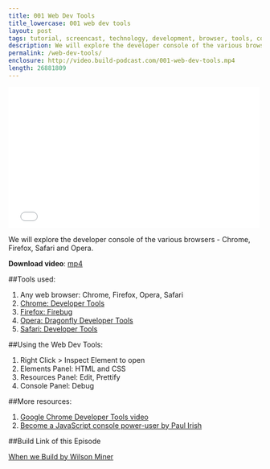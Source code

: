 ```yaml
---
title: 001 Web Dev Tools
title_lowercase: 001 web dev tools
layout: post
tags: tutorial, screencast, technology, development, browser, tools, console, opera, chrome, firefox, safari
description: We will explore the developer console of the various browsers - Chrome, Firefox, Safari and Opera.
permalink: /web-dev-tools/
enclosure: http://video.build-podcast.com/001-web-dev-tools.mp4
length: 26881809
---
```


<div id="video"><iframe src="//player.vimeo.com/video/43243770" width="500" height="281" frameborder="0" webkitallowfullscreen mozallowfullscreen allowfullscreen></iframe></div>

We will explore the developer console of the various browsers - Chrome, Firefox, Safari and Opera.

<p><strong>Download video</strong>: <a href="http://video.build-podcast.com/001-web-dev-tools" download="build-podcast-001-web-dev-tools.mp4">mp4</a></p>

##Tools used:

1. Any web browser: Chrome, Firefox, Opera, Safari
1. [Chrome: Developer Tools](https://developers.google.com/chrome-developer-tools/docs/overview)
1. [Firefox: Firebug](http://getfirebug.com/)
1. [Opera: Dragonfly Developer Tools](http://www.opera.com/developer/tools/)
1. [Safari: Developer Tools](https://developer.apple.com/technologies/safari/developer-tools.html)

##Using the Web Dev Tools:

1. Right Click > Inspect Element to open
1. Elements Panel: HTML and CSS
1. Resources Panel: Edit, Prettify
1. Console Panel: Debug

##More resources:

1. [Google Chrome Developer Tools video](http://www.youtube.com/watch?v=nOEw9iiopwI)
1. [Become a JavaScript console power-user by Paul Irish](http://www.youtube.com/watch?v=4mf_yNLlgic)

##Build Link of this Episode

[When we Build by Wilson Miner](http://vimeo.com/34017777)



